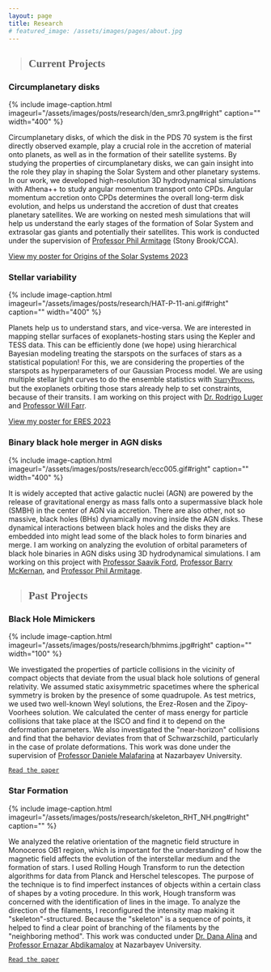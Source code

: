 ```yaml
---
layout: page
title: Research
# featured_image: /assets/images/pages/about.jpg
---
```

<script>
  $(document).ready(function() {
  setTimeout(function() { $("#preloader").fadeOut(1500); }, 100)
});
</script>
>## <span style="font-family:Caveat;">Current Projects</span>

### Circumplanetary disks
{% include image-caption.html imageurl="/assets/images/posts/research/den_smr3.png#right" caption="" width="400" %}

Circumplanetary disks, of which the disk in the PDS 70 system is the first directly observed example, play a crucial role in the accretion of material onto planets, as well as in the formation of their satellite systems. By studying the properties of circumplanetary disks, we can gain insight into the role they play in shaping the Solar System and other planetary systems. In our work, we developed high-resolution 3D hydrodynamical simulations with Athena++ to study angular momentum transport onto CPDs. Angular momentum accretion onto CPDs determines the overall long-term disk evolution, and helps us understand the accretion of dust that creates planetary satellites. We are working on nested mesh simulations that will help us understand the early stages of the formation of Solar System and extrasolar gas giants and potentially their satellites. This work is conducted under the supervision of [Professor Phil Armitage](http://www.astro.sunysb.edu/parmitage/) (Stony Brook/CCA).

<a href="/posters/Origins-poster-print.pdf" target="_blank">View my poster for Origins of the Solar Systems 2023</a>

<!-- ### <span style="font-family:Andale Mono;">Stellar spots of HAT-P-11</span> -->
### Stellar variability 
{% include image-caption.html imageurl="/assets/images/posts/research/HAT-P-11-ani.gif#right" caption="" width="400" %}

Planets help us to understand stars, and vice-versa. We are interested in mapping stellar surfaces of exoplanets-hosting stars using the Kepler and TESS data. This can be efficiently done (we hope) using hierarchical Bayesian modeling treating the starspots on the surfaces of stars as a statistical population! For this, we are considering the properties of the starspots as hyperparameters of our Gaussian Process model. We are using multiple stellar light curves to do the ensemble statistics with [<span style="font-family:American Typewriter;">StarryProcess</span>](https://starry-process.readthedocs.io/en/latest/), but the exoplanets orbiting those stars already help to set constraints, because of their transits. I am working on this project with [Dr. Rodrigo Luger](https://www.luger.dev) and [Professor Will Farr](https://farr.github.io).

<a href="/posters/ERES-poster-print.pdf" target="_blank">View my poster for ERES 2023</a>

<!-- ### <span style="font-family:Andale Mono;">Binary black hole merger in AGN disks</span> -->
### Binary black hole merger in AGN disks
{% include image-caption.html imageurl="/assets/images/posts/research/ecc005.gif#right" caption="" width="400" %}

It is widely accepted that active galactic nuclei (AGN) are powered by the release of gravitational energy as mass falls onto a supermassive black hole (SMBH) in the center of AGN via accretion. There are also other, not so massive, black holes (BHs) dynamically moving inside the AGN disks. These dynamical interactions between black holes and the disks they are embedded into might lead some of the black holes to form binaries and merge. I am working on analyzing the evolution of orbital parameters of black hole binaries in AGN disks using 3D hydrodynamical simulations. I am working on this project with [Professor Saavik Ford](https://saavikford.wixsite.com/saavik), [Professor Barry McKernan](https://www.amnh.org/research/staff-directory/barry-mckernan), and [Professor Phil Armitage](http://www.astro.sunysb.edu/parmitage/).

<!-- ### <span style="font-family:Andale Mono;">Migration of planets in protoplanetary disks</span> -->
<!-- ### Migration of planets in protoplanetary disks
{% include image-caption.html imageurl="/assets/images/posts/research/den_smr3.png#right" caption="" width="400" %}

Planetary systems are dynamic places. As the planet's tidal force exerts a torque on the disk, the back-reaction from the disk also torques the planet, causing it to migrate. In this project, we are concerned about Type I migration - the migration of low-mass planets. Particularly, we aim to investigate the migration due to thermal torques, considering the planet as a luminous object extracting thermal energy on the disk.
This work is conducted under the supervision of [Professor Phil Armitage](http://www.astro.sunysb.edu/parmitage/) (Stony Brook/CCA) and [Dr. Yan-Fei Jiang](https://jiangyanfei1986.wixsite.com/yanfei-homepage/home) (CCA). -->

>## <span style="font-family:Caveat;">Past Projects</span>

<!-- ### <span style="font-family:Andale Mono;">Black Hole Mimickers</span> -->
### Black Hole Mimickers
{% include image-caption.html imageurl="/assets/images/posts/research/bhmims.jpg#right" caption="" width="100" %}

We investigated the properties of particle collisions in the vicinity of compact objects that deviate from the usual black hole solutions of general relativity. We assumed static axisymmetric spacetimes where the spherical symmetry is broken by the presence of some quadrupole. As test metrics, we used two well-known Weyl solutions, the Erez-Rosen and the Zipoy-Voorhees solution. We calculated the center of mass energy for particle collisions that take place at the ISCO and find it to depend on the deformation parameters. We also investigated the "near-horizon" collisions and find that the behavior deviates from that of Schwarzschild, particularly in the case of prolate deformations. This work was done under the supervision of [Professor Daniele Malafarina](https://ssh.nu.edu.kz/faculty/daniele-malafarina-phd/) at Nazarbayev University.

[`Read the paper`](https://arxiv.org/pdf/2009.12839.pdf)

<!-- ### <span style="font-family:Andale Mono;">Star Formation</span> -->
### Star Formation
{% include image-caption.html imageurl="/assets/images/posts/research/skeleton_RHT_NH.png#right" caption="" %}

We analyzed the relative orientation of the magnetic field structure in Monoceros OB1 region, which is important for the understanding of how the magnetic field affects the evolution of the interstellar medium and the formation of stars. I used Rolling Hough Transform to run the detection algorithms for data from Planck and Herschel telescopes. The purpose of the technique is to find imperfect instances of objects within a certain class of shapes by a voting procedure. In this work, Hough transform was concerned with the identification of lines in the image. To analyze the direction of the filaments, I reconfigured the intensity map making it "skeleton"-structured. Because the "skeleton" is a sequence of points, it helped to find a clear point of branching of the filaments by the "neighboring method". This work was conducted under [Dr. Dana Alina](https://ssh.nu.edu.kz/faculty/dana-alina-phd/) and [Professor Ernazar Abdikamalov](https://ernazarabdikamalov.wordpress.com) at Nazarbayev University. 

[`Read the paper`](https://arxiv.org/pdf/2007.15344.pdf)

